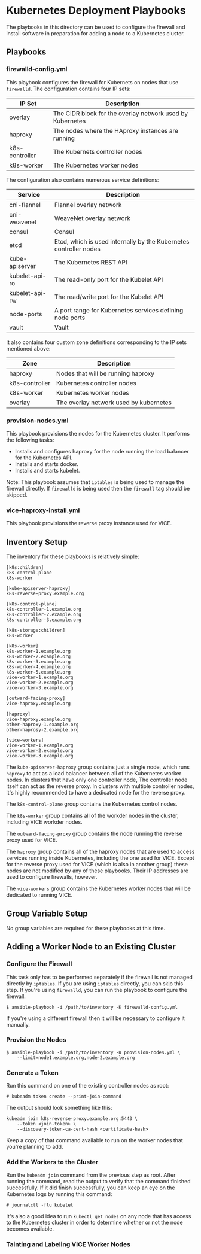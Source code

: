 # Kubernetes Deployment Playbooks

The playbooks in this directory can be used to configure the firewall and install software in preparation for adding a
node to a Kubernetes cluster.

## Playbooks

### firewalld-config.yml

This playbook configures the firewall for Kubernets on nodes that use `firewalld`. The configuration contains four IP
sets:

| IP Set         | Description                                               |
| -------        | -----------                                               |
| overlay        | The CIDR block for the overlay network used by Kubernetes |
| haproxy        | The nodes where the HAproxy instances are running         |
| k8s-controller | The Kubernets controller nodes                            |
| k8s-worker     | The Kubernetes worker nodes                               |

The configuration also contains numerous service definitions:

| Service        | Description                                                       |
| -------        | -----------                                                       |
| cni-flannel    | Flannel overlay network                                           |
| cni-weavenet   | WeaveNet overlay network                                          |
| consul         | Consul                                                            |
| etcd           | Etcd, which is used internally by the Kubernetes controller nodes |
| kube-apiserver | The Kubernetes REST API                                           |
| kubelet-api-ro | The read-only port for the Kubelet API                            |
| kubelet-api-rw | The read/write port for the Kubelet API                           |
| node-ports     | A port range for Kubernetes services defining node ports          |
| vault          | Vault                                                             |

It also contains four custom zone definitions corresponding to the IP sets mentioned above:

| Zone           | Description                            |
| ----           | -----------                            |
| haproxy        | Nodes that will be running haproxy     |
| k8s-controller | Kubernetes controller nodes            |
| k8s-worker     | Kubernetes worker nodes                |
| overlay        | The overlay network used by kubernetes |

### provision-nodes.yml

This playbook provisions the nodes for the Kubernetes cluster. It performs the following tasks:

- Installs and configures haproxy for the node running the load balancer for the Kubernetes API.
- Installs and starts docker.
- Installs and starts kubelet.

Note: This playbook assumes that `iptables` is being used to manage the firewall directly. If `firewalld` is being used
then the `firewall` tag should be skipped.

### vice-haproxy-install.yml

This playbook provisions the reverse proxy instance used for VICE.

## Inventory Setup

The inventory for these playbooks is relatively simple:

```
[k8s:children]
k8s-control-plane
k8s-worker

[kube-apiserver-haproxy]
k8s-reverse-proxy.example.org

[k8s-control-plane]
k8s-controller-1.example.org
k8s-controller-2.example.org
k8s-controller-3.example.org

[k8s-storage:children]
k8s-worker

[k8s-worker]
k8s-worker-1.example.org
k8s-worker-2.example.org
k8s-worker-3.example.org
k8s-worker-4.example.org
k8s-worker-5.example.org
vice-worker-1.example.org
vice-worker-2.example.org
vice-worker-3.example.org

[outward-facing-proxy]
vice-haproxy.example.org

[haproxy]
vice-haproxy.example.org
other-haproxy-1.example.org
other-haprosy-2.example.org

[vice-workers]
vice-worker-1.example.org
vice-worker-2.example.org
vice-worker-3.example.org
```

The `kube-apiserver-haproxy` group contains just a single node, which runs `haproxy` to act as a load balancer between
all of the Kubernetes worker nodes. In clusters that have only one controller node, The controller node itself can act
as the reverse proxy. In clusters with multiple controller nodes, it's highly recommended to have a dedicated node for
the reverse proxy.

The `k8s-control-plane` group contains the Kubernetes control nodes.

The `k8s-worker` group contains all of the workder nodes in the cluster, including VICE workder nodes.

The `outward-facing-proxy` group contains the node running the reverse proxy used for VICE.

The `haproxy` group contains all of the haproxy nodes that are used to access services running inside Kubernetes,
including the one used for VICE. Except for the reverse proxy used for VICE (which is also in another group) these nodes
are not modified by any of these playbooks. Their IP addresses are used to configure firewalls, however.

The `vice-workers` group contains the Kubernetes worker nodes that will be dedicated to running VICE.

## Group Variable Setup

No group variables are required for these playbooks at this time.

## Adding a Worker Node to an Existing Cluster

### Configure the Firewall

This task only has to be performed separately if the firewall is not managed directly by `iptables`. If you are using
`iptables` directly, you can skip this step. If you're using `firewalld`, you can run the playbook to configure the
firewall:

```
$ ansible-playbook -i /path/to/inventory -K firewalld-config.yml
```

If you're using a different firewall then it will be necessary to configure it manually.

### Provision the Nodes

```
$ ansible-playbook -i /path/to/inventory -K provision-nodes.yml \
    --limit=node1.example.org,node-2.example.org
```

### Generate a Token

Run this command on one of the existing controller nodes as root:

```
# kubeadm token create --print-join-command
```

The output should look something like this:

```
kubeadm join k8s-reverse-proxy.example.org:5443 \
    --token <join-token> \
    --discovery-token-ca-cert-hash <certificate-hash>
```

Keep a copy of that command available to run on the worker nodes that you're planning to add.

### Add the Workers to the Cluster

Run the `kubeadm join` command from the previous step as root. After running the command, read the output to verify that
the command finished successfully. If it did finish successfully, you can keep an eye on the Kubernetes logs by running
this command:

```
# journalctl -flu kubelet
```

It's also a good idea to run `kubectl get nodes` on any node that has access to the Kubernetes cluster in order to
determine whether or not the node becomes available.

### Tainting and Labeling VICE Worker Nodes
